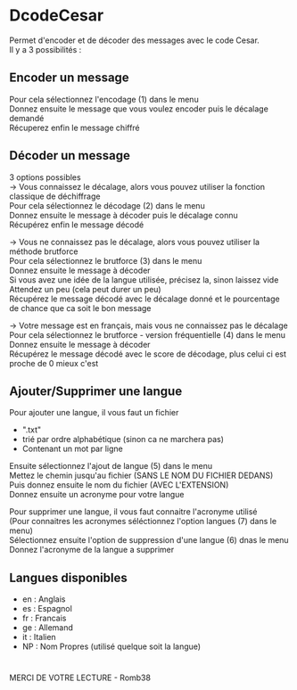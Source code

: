 # DcodeCesar
 Permet d'encoder et de décoder des messages avec le code Cesar.  
 Il y a 3 possibilités :

 ## Encoder un message
 Pour cela sélectionnez l'encodage (1) dans le menu  
 Donnez ensuite le message que vous voulez encoder puis le décalage demandé  
 Récuperez enfin le message chiffré  

 ## Décoder un message
 3 options possibles  
  -> Vous connaissez le décalage, alors vous pouvez utiliser la fonction classique de déchiffrage  
  Pour cela sélectionnez le décodage (2) dans le menu  
  Donnez ensuite le message à décoder puis le décalage connu  
  Récupérez enfin le message décodé  
  
  -> Vous ne connaissez pas le décalage, alors vous pouvez utiliser la méthode brutforce  
  Pour cela sélectionnez le brutforce (3) dans le menu  
  Donnez ensuite le message à décoder  
  Si vous avez une idée de la langue utilisée, précisez la, sinon laissez vide  
  Attendez un peu (cela peut durer un peu)  
  Récupérez le message décodé avec le décalage donné et le pourcentage de chance que ca soit le bon message  
  
  -> Votre message est en français, mais vous ne connaissez pas le décalage   
  Pour cela sélectionnez le brutforce - version fréquentielle (4) dans le menu  
  Donnez ensuite le message à décoder  
  Récupérez le message décodé avec le score de décodage, plus celui ci est proche de 0 mieux c'est

 ## Ajouter/Supprimer une langue
 Pour ajouter une langue, il vous faut un fichier
 - ".txt" 
 - trié par ordre alphabétique (sinon ca ne marchera pas) 
 - Contenant un mot par ligne
  
 Ensuite sélectionnez l'ajout de langue (5) dans le menu  
 Mettez le chemin jusqu'au fichier (SANS LE NOM DU FICHIER DEDANS)  
 Puis donnez ensuite le nom du fichier (AVEC L'EXTENSION)  
 Donnez ensuite un acronyme pour votre langue   
  
  
 Pour supprimer une langue, il vous faut connaitre l'acronyme utilisé  
 (Pour connaitres les acronymes séléctionnez l'option langues (7) dans le menu)  
 Sélectionnez ensuite l'option de suppression d'une langue (6) dnas le menu  
 Donnez l'acronyme de la langue a supprimer  


 ## Langues disponibles
 - en : Anglais
 - es : Espagnol
 - fr : Francais
 - ge : Allemand
 - it : Italien
 - NP : Nom Propres (utilisé quelque soit la langue)

#
MERCI DE VOTRE LECTURE - Romb38


